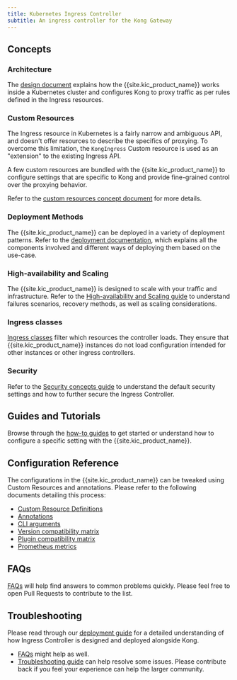 ```yaml
---
title: Kubernetes Ingress Controller
subtitle: An ingress controller for the Kong Gateway
---
```


## Concepts

### Architecture

The [design document][design] explains how the {{site.kic_product_name}} works
inside a Kubernetes cluster and configures Kong to proxy traffic as per
rules defined in the Ingress resources.

### Custom Resources

The Ingress resource in Kubernetes is a fairly narrow and ambiguous API, and
doesn't offer resources to describe the specifics of proxying.
To overcome this limitation, the `KongIngress` Custom resource is used as an
"extension" to the existing Ingress API.

A few custom resources are bundled with the {{site.kic_product_name}} to
configure settings that are specific to Kong and provide fine-grained control
over the proxying behavior.

Refer to the [custom resources concept document][crd] for more details.

### Deployment Methods

The {{site.kic_product_name}} can be deployed in a variety of deployment patterns.
Refer to the [deployment documentation](/kubernetes-ingress-controller/{{page.kong_version}}/concepts/deployment),
which explains all the components
involved and different ways of deploying them based on the use-case.

### High-availability and Scaling

The {{site.kic_product_name}} is designed to scale with your traffic
and infrastructure.
Refer to the [High-availability and Scaling guide](/kubernetes-ingress-controller/{{page.kong_version}}/concepts/ha-and-scaling) to understand
failures scenarios, recovery methods, as well as scaling considerations.

### Ingress classes

[Ingress classes](/kubernetes-ingress-controller/{{page.kong_version}}/concepts/ingress-classes) filter which resources the
controller loads. They ensure that {{site.kic_product_name}} instances do not
load configuration intended for other instances or other ingress controllers.

### Security

Refer to the [Security concepts guide](/kubernetes-ingress-controller/{{page.kong_version}}/concepts/security) to understand the
default security settings and how to further secure the Ingress Controller.

## Guides and Tutorials

Browse through the [how-to guides][guides] to get started or understand how to configure
a specific setting with the {{site.kic_product_name}}.

## Configuration Reference

The configurations in the {{site.kic_product_name}} can be tweaked using
Custom Resources and annotations.
Please refer to the following documents detailing this process:

- [Custom Resource Definitions](/kubernetes-ingress-controller/{{page.kong_version}}/references/custom-resources)
- [Annotations](/kubernetes-ingress-controller/{{page.kong_version}}/references/annotations)
- [CLI arguments](/kubernetes-ingress-controller/{{page.kong_version}}/references/cli-arguments)
- [Version compatibility matrix](/kubernetes-ingress-controller/{{page.kong_version}}/references/version-compatibility)
- [Plugin compatibility matrix](/kubernetes-ingress-controller/{{page.kong_version}}/references/plugin-compatibility)
- [Prometheus metrics](/kubernetes-ingress-controller/{{page.kong_version}}/references/prometheus)

## FAQs

[FAQs][faqs] will help find answers to common problems quickly.
Please feel free to open Pull Requests to contribute to the list.

## Troubleshooting

Please read through our [deployment guide][deployment] for a detailed
understanding of how Ingress Controller is designed and deployed
alongside Kong.

- [FAQs][faqs] might help as well.
- [Troubleshooting guide][troubleshooting] can help
  resolve some issues.
  Please contribute back if you feel your experience can help
  the larger community.

[annotations]: /kubernetes-ingress-controller/{{page.kong_version}}/references/annotations
[crd]: /kubernetes-ingress-controller/{{page.kong_version}}/concepts/custom-resources
[deployment]: /kubernetes-ingress-controller/{{page.kong_version}}/deployment/overview
[design]: /kubernetes-ingress-controller/{{page.kong_version}}/concepts/design
[faqs]: /kubernetes-ingress-controller/{{page.kong_version}}/faq
[troubleshooting]: /kubernetes-ingress-controller/{{page.kong_version}}/troubleshooting
[guides]: /kubernetes-ingress-controller/{{page.kong_version}}/guides/overview
